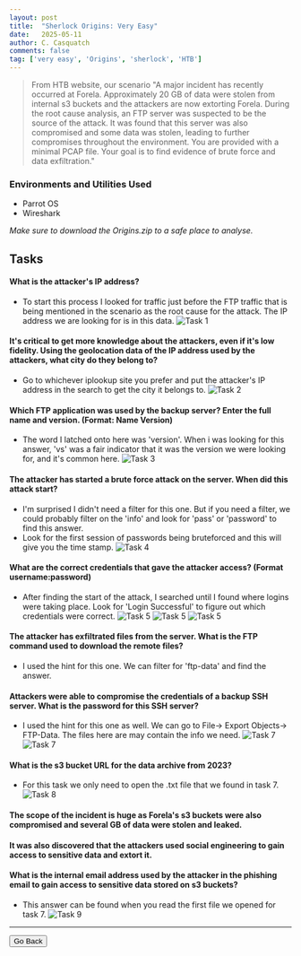 ```yaml
---
layout: post
title:  "Sherlock Origins: Very Easy"
date:   2025-05-11
author: C. Casquatch
comments: false
tag: ['very easy', 'Origins', 'sherlock', 'HTB']
---
```


> From HTB website, our scenario "A major incident has recently occurred at Forela. Approximately 20 GB of data were stolen from internal s3 buckets and the attackers are now extorting Forela.
> During the root cause analysis, an FTP server was suspected to be the source of the attack.
> It was found that this server was also compromised and some data was stolen, leading to further compromises throughout the environment.
> You are provided with a minimal PCAP file. Your goal is to find evidence of brute force and data exfiltration."


### Environments and Utilities Used
* Parrot OS
* Wireshark

_Make sure to download the Origins.zip to a safe place to analyse._


## Tasks


#### What is the attacker's IP address?
- To start this process I looked for traffic just before the FTP traffic that is being mentioned in the scenario as the root cause for the attack. The IP address we are looking for is in this data.
![Task 1](/assets/images/Origins/task1.JPG)

#### It's critical to get more knowledge about the attackers, even if it's low fidelity. Using the geolocation data of the IP address used by the attackers, what city do they belong to?
- Go to whichever iplookup site you prefer and put the attacker's IP address in the search to get the city it belongs to.
![Task 2](/assets/images/Origins/task2.JPG)


#### Which FTP application was used by the backup server? Enter the full name and version. (Format: Name Version)
- The word I latched onto here was 'version'. When i was looking for this answer, 'vs' was a fair indicator that it was the version we were looking for, and it's common here.
![Task 3](/assets/images/Origins/task3.JPG)

#### The attacker has started a brute force attack on the server. When did this attack start?
- I'm surprised I didn't need a filter for this one. But if you need a filter, we could probably filter on the 'info' and look for 'pass' or 'password' to find this answer.
- Look for the first session of passwords being bruteforced and this will give you the time stamp.
![Task 4](/assets/images/Origins/task4.JPG)


#### What are the correct credentials that gave the attacker access? (Format username:password)
- After finding the start of the attack, I searched until I found where logins were taking place. Look for 'Login Successful' to figure out which credentials were correct.
![Task 5](/assets/images/Origins/task5a.JPG)
![Task 5](/assets/images/Origins/task5b.JPG)
![Task 5](/assets/images/Origins/task5c.JPG)

#### The attacker has exfiltrated files from the server. What is the FTP command used to download the remote files?
- I used the hint for this one. We can filter for 'ftp-data' and find the answer. 

#### Attackers were able to compromise the credentials of a backup SSH server. What is the password for this SSH server?
- I used the hint for this one as well. We can go to File-> Export Objects-> FTP-Data. The files here are may contain the info we need.
![Task 7](/assets/images/Origins/task7.JPG)
![Task 7](/assets/images/Origins/task7c.JPG)

#### What is the s3 bucket URL for the data archive from 2023?
- For this task we only need to open the .txt file that we found in task 7. 
![Task 8](/assets/images/Origins/task8.JPG)

#### The scope of the incident is huge as Forela's s3 buckets were also compromised and several GB of data were stolen and leaked.
#### It was also discovered that the attackers used social engineering to gain access to sensitive data and extort it. 
#### What is the internal email address used by the attacker in the phishing email to gain access to sensitive data stored on s3 buckets?
- This answer can be found when you read the first file we opened for task 7.
![Task 9](/assets/images/Origins/task9.JPG)

* * *

<button onclick="history.back()">Go Back</button>
